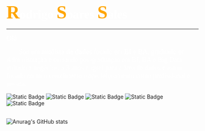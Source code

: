 ### <font color="orange" face="Calibri" size = 8>R</font><font color="white" face="Calibri" size = 6>odrigo </font><font color="orange" face="Calibri" size = 8>S</font><font color="white" face="Calibri" size = 6>oares </font><font color="orange" face="Calibri" size = 8>S</font><font color="white" face="Calibri" size = 6>ales</font>
---

<b><font color="white" face="Calibri" size=4>Olá 🤙</font></b>

<font color="white" face="Calibri" size=4>🧑‍💻 Sou um <b>analista de dados</b> focado em <b>BI</b> e <b>BA</b>, graduado em Administração e cursando pós-graduação em BI, BA e Big Data voltado a negócios, a 3 anos migrei para a área de dados e estou focado no meu crescimento e aperfeiçoamento como profissional e pessoa.</font>



<img alt="Static Badge" src="https://img.shields.io/badge/Python-brightgreen?style=plastic&logo=python&labelColor=gray&color=gray">
<img alt="Static Badge" src="https://img.shields.io/badge/SQL-brightgreen?style=plastic&logo=microsoft sql server&labelColor=gray&color=gray">
<img alt="Static Badge" src="https://img.shields.io/badge/Power%20BI-brightgreen?style=plastic&logo=powerbi&labelColor=gray&color=gray">
<img alt="Static Badge" src="https://img.shields.io/badge/Grafana-brightgreen?style=plastic&logo=grafana&labelColor=gray&color=gray">
<img alt="Static Badge" src="https://img.shields.io/badge/Looker-brightgreen?style=plastic&logo=looker&labelColor=gray&color=gray">

<br>![Anurag's GitHub stats](https://github-readme-stats.vercel.app/api?username=rodrigossales&show_icons=true&theme=codeSTACKr)
